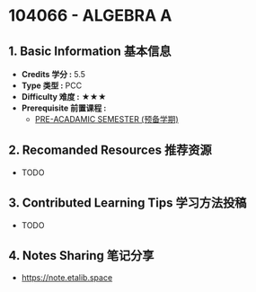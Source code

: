 # 104066 - ALGEBRA A

## 1. Basic Information 基本信息

-   **Credits 学分 :** 5.5
-   **Type 类型 :** PCC
-   **Difficulty 难度 :** ★★★
-   **Prerequisite 前置课程 :** 
    -   [PRE-ACADAMIC SEMESTER (预备学期)](../prep.md)


## 2. Recomanded Resources 推荐资源

-   TODO

## 3. Contributed Learning Tips 学习方法投稿

-   TODO

## 4. Notes Sharing 笔记分享

-   https://note.etalib.space